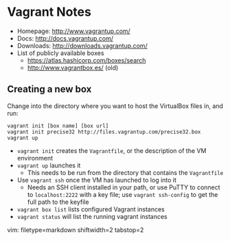# Vagrant Notes #

- Homepage: http://www.vagrantup.com/
- Docs: http://docs.vagrantup.com/
- Downloads: http://downloads.vagrantup.com/
- List of publicly available boxes 
  - https://atlas.hashicorp.com/boxes/search
  - http://www.vagrantbox.es/ (old)

## Creating a new box ##
Change into the directory where you want to host the VirtualBox files in, and
run:

    vagrant init [box name] [box url]
    vagrant init precise32 http://files.vagrantup.com/precise32.box
    vagrant up

- `vagrant init` creates the `Vagrantfile`, or the description of the VM
environment
- `vagrant up` launches it
  - This needs to be run from the directory that contains the `Vagrantfile`
- Use `vagrant ssh` once the VM has launched to log into it
  - Needs an SSH client installed in your path, or use PuTTY to connect to
    `localhost:2222` with a key file; use `vagrant ssh-config` to get the full
    path to the keyfile
- `vagrant box list` lists configured Vagrant instances
- `vagrant status` will list the running vagrant instances

vim: filetype=markdown shiftwidth=2 tabstop=2
